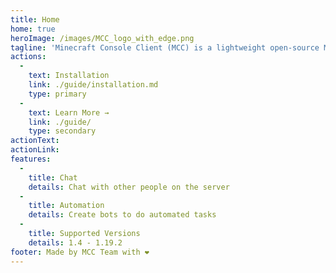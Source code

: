```yaml
---
title: Home
home: true
heroImage: /images/MCC_logo_with_edge.png
tagline: 'Minecraft Console Client (MCC) is a lightweight open-source Minecraft Java client implemented in C#'
actions:
  - 
    text: Installation
    link: ./guide/installation.md
    type: primary
  - 
    text: Learn More →
    link: ./guide/
    type: secondary
actionText:
actionLink:
features:
  - 
    title: Chat
    details: Chat with other people on the server
  - 
    title: Automation
    details: Create bots to do automated tasks
  - 
    title: Supported Versions
    details: 1.4 - 1.19.2
footer: Made by MCC Team with ❤️
---
```


